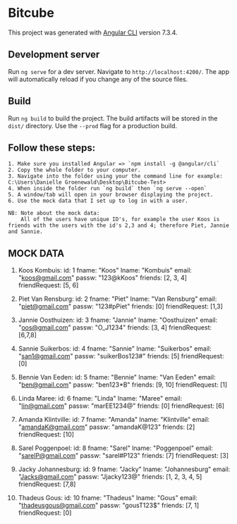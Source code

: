 # Bitcube

This project was generated with [Angular CLI](https://github.com/angular/angular-cli) version 7.3.4.

## Development server

Run `ng serve` for a dev server. Navigate to `http://localhost:4200/`. The app will automatically reload if you change any of the source files.

## Build

Run `ng build` to build the project. The build artifacts will be stored in the `dist/` directory. Use the `--prod` flag for a production build.

## Follow these steps:
    1. Make sure you installed Angular => `npm install -g @angular/cli`
    2. Copy the whole folder to your computer.
    3. Navigate into the folder using your the command line for example: C:\Users\Danielle Groenewald\Desktop\Bitcube-Test>
    4. When inside the folder run `ng build` then `ng serve --open`
    5. A window/tab will open in your browser displaying the project.
    6. Use the mock data that I set up to log in with a user.
    
    NB: Note about the mock data:
        All of the users have unique ID's, for example the user Koos is friends with the users with the id's 2,3 and 4; therefore Piet, Jannie and Sannie. 
    
## MOCK DATA

1. Koos Kombuis:
id: 1
fname: "Koos"
lname: "Kombuis"
email: "koos@gmail.com"
passw: "123@kKoos"
friends: [2, 3, 4]
friendRequest: [5, 6]

2. Piet Van Rensburg:
id: 2 
fname: "Piet" 
lname: "Van Rensburg" 
email: "piet@gmail.com" 
passw: "123#pPiet" 
friends: [0] 
friendRequest: [1,3]

3. Jannie Oosthuizen:
id: 3 
fname: "Jannie" 
lname: "Oosthuizen" 
email: "oos@gmail.com" 
passw: "O_J1234" 
friends: [3, 4] 
friendRequest: [6,7,8]

4. Sannie Suikerbos:
id: 4 
fname: "Sannie" 
lname: "Suikerbos" 
email: "san1@gmail.com" 
passw: "suikerBos123#" 
friends: [5] 
friendRequest: [0]

5. Bennie Van Eeden:
id: 5 
fname: "Bennie" 
lname: "Van Eeden"
email: "ben@gmail.com" 
passw: "ben123*B" 
friends: [9, 10] 
friendRequest: [1]

6. Linda Maree:
id: 6 
fname: "Linda" 
lname: "Maree" 
email: "lin@gmail.com" 
passw: "marEE1234@" 
friends: [0] 
friendRequest: [6]

7. Amanda Klintville:
id: 7 
fname: "Amanda" 
lname: "Klintville" 
email: "amandaK@gmail.com" 
passw: "amandaK@123" 
friends: [2] 
friendRequest: [10]

8. Sarel Poggenpoel:
id: 8 
fname: "Sarel" 
lname: "Poggenpoel" 
email: "sarelP@gmail.com" 
passw: "sarel#P123" 
friends: [7] 
friendRequest: [3]

9. Jacky Johannesburg:
id: 9 
fname: "Jacky" 
lname: "Johannesburg" 
email: "Jacks@gmail.com" 
passw: "Jjacky123@" 
friends: [1, 2, 3, 4, 5] 
friendRequest: [7,8]

10. Thadeus Gous:
id: 10 
fname: "Thadeus" 
lname: "Gous" 
email: "thadeusgous@gmail.com" 
passw: "gousT123$" 
friends: [7, 1] 
friendRequest: [0]

